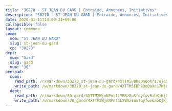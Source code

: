 ```yaml
---
title: "30270 - ST JEAN DU GARD | Entraide, Annonces, Initiatives"
description: "30270 - ST JEAN DU GARD | Entraide, Annonces, Initiatives"
date: 2020-01-11T14:09:21+09:00
collapsible: false
layout: commune
comm:
  nom: "ST JEAN DU GARD"
  slug: st-jean-du-gard
  cp: "30270"
dept:
  nom: "Gard"
  slug: gard
  num: "30"
peerpad:
  comm:
    read_path: /r/markdown/30270_st-jean-du-gard/4XTTM5FBh8DoQoXr17Wj85NNVPbBsrDtAFPxKuqsTPePbD8Sx
    write_path: /w/markdown/30270_st-jean-du-gard/4XTTM5FBh8DoQoXr17Wj85NNVPbBsrDtAFPxKuqsTPePbD8Sx-K3TgUydXyDUP7uNtzEvy8ixrAKZKm5kB6PVrmzQqUtqhXiqL1dto7rUG9NP5B4wEUn6EDmb2sQ159XvqMjmkMz9Rdj9Q9bNLUFno2fm4ECdyb49YgR8iyyBcUZzC5ALjFgH8959E
  dept:
    read_path: /r/markdown/30_gard/4XTTM2WjnNPnt1LYBRz8uSfoyfwv6abKjKjNdBGxuvymmgvkj
    write_path: /w/markdown/30_gard/4XTTM2WjnNPnt1LYBRz8uSfoyfwv6abKjKjNdBGxuvymmgvkj-K3TgUpCvFefN2LRJ7huXqVovWWqmjJgEMWkVs9s4fhfrGjyZZK9z4gxyddycCKs6S9BWFUcJqqZYCKuxj79SWNiGiob7Xchr25rMmkVQhAFrAwBxAqY3T99GTsQfKxLrXrnx3pGK
---
```


